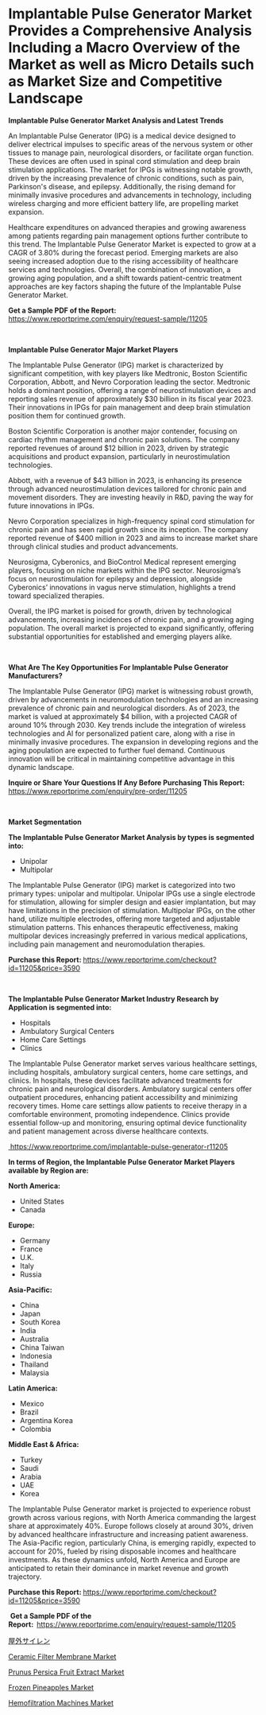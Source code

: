 <p><h1>Implantable Pulse Generator Market Provides a Comprehensive Analysis Including a Macro Overview of the Market as well as Micro Details such as Market Size and Competitive Landscape</h1></p><p><strong>Implantable Pulse Generator Market Analysis and Latest Trends</strong></p>
<p><p>An Implantable Pulse Generator (IPG) is a medical device designed to deliver electrical impulses to specific areas of the nervous system or other tissues to manage pain, neurological disorders, or facilitate organ function. These devices are often used in spinal cord stimulation and deep brain stimulation applications. The market for IPGs is witnessing notable growth, driven by the increasing prevalence of chronic conditions, such as pain, Parkinson's disease, and epilepsy. Additionally, the rising demand for minimally invasive procedures and advancements in technology, including wireless charging and more efficient battery life, are propelling market expansion.</p><p>Healthcare expenditures on advanced therapies and growing awareness among patients regarding pain management options further contribute to this trend. The Implantable Pulse Generator Market is expected to grow at a CAGR of 3.80% during the forecast period. Emerging markets are also seeing increased adoption due to the rising accessibility of healthcare services and technologies. Overall, the combination of innovation, a growing aging population, and a shift towards patient-centric treatment approaches are key factors shaping the future of the Implantable Pulse Generator Market.</p></p>
<p><strong>Get a Sample PDF of the Report:&nbsp;</strong> <a href="https://www.reportprime.com/enquiry/request-sample/11205">https://www.reportprime.com/enquiry/request-sample/11205</a></p>
<p>&nbsp;</p>
<p><strong>Implantable Pulse Generator Major Market Players</strong></p>
<p><p>The Implantable Pulse Generator (IPG) market is characterized by significant competition, with key players like Medtronic, Boston Scientific Corporation, Abbott, and Nevro Corporation leading the sector. Medtronic holds a dominant position, offering a range of neurostimulation devices and reporting sales revenue of approximately $30 billion in its fiscal year 2023. Their innovations in IPGs for pain management and deep brain stimulation position them for continued growth.</p><p>Boston Scientific Corporation is another major contender, focusing on cardiac rhythm management and chronic pain solutions. The company reported revenues of around $12 billion in 2023, driven by strategic acquisitions and product expansion, particularly in neurostimulation technologies.</p><p>Abbott, with a revenue of $43 billion in 2023, is enhancing its presence through advanced neurostimulation devices tailored for chronic pain and movement disorders. They are investing heavily in R&D, paving the way for future innovations in IPGs.</p><p>Nevro Corporation specializes in high-frequency spinal cord stimulation for chronic pain and has seen rapid growth since its inception. The company reported revenue of $400 million in 2023 and aims to increase market share through clinical studies and product advancements.</p><p>Neurosigma, Cyberonics, and BioControl Medical represent emerging players, focusing on niche markets within the IPG sector. Neurosigma’s focus on neurostimulation for epilepsy and depression, alongside Cyberonics’ innovations in vagus nerve stimulation, highlights a trend toward specialized therapies.</p><p>Overall, the IPG market is poised for growth, driven by technological advancements, increasing incidences of chronic pain, and a growing aging population. The overall market is projected to expand significantly, offering substantial opportunities for established and emerging players alike.</p></p>
<p>&nbsp;</p>
<p><strong>What Are The Key Opportunities For Implantable Pulse Generator Manufacturers?</strong></p>
<p><p>The Implantable Pulse Generator (IPG) market is witnessing robust growth, driven by advancements in neuromodulation technologies and an increasing prevalence of chronic pain and neurological disorders. As of 2023, the market is valued at approximately $4 billion, with a projected CAGR of around 10% through 2030. Key trends include the integration of wireless technologies and AI for personalized patient care, along with a rise in minimally invasive procedures. The expansion in developing regions and the aging population are expected to further fuel demand. Continuous innovation will be critical in maintaining competitive advantage in this dynamic landscape.</p></p>
<p><strong>Inquire or Share Your Questions If Any Before Purchasing This Report:</strong> <a href="https://www.reportprime.com/enquiry/pre-order/11205">https://www.reportprime.com/enquiry/pre-order/11205</a></p>
<p>&nbsp;</p>
<p><strong>Market Segmentation</strong></p>
<p><strong>The Implantable Pulse Generator Market Analysis by types is segmented into:</strong></p>
<p><ul><li>Unipolar</li><li>Multipolar</li></ul></p>
<p><p>The Implantable Pulse Generator (IPG) market is categorized into two primary types: unipolar and multipolar. Unipolar IPGs use a single electrode for stimulation, allowing for simpler design and easier implantation, but may have limitations in the precision of stimulation. Multipolar IPGs, on the other hand, utilize multiple electrodes, offering more targeted and adjustable stimulation patterns. This enhances therapeutic effectiveness, making multipolar devices increasingly preferred in various medical applications, including pain management and neuromodulation therapies.</p></p>
<p><strong>Purchase this Report:&nbsp;</strong><a href="https://www.reportprime.com/checkout?id=11205&price=3590">https://www.reportprime.com/checkout?id=11205&price=3590</a></p>
<p>&nbsp;</p>
<p><strong>The Implantable Pulse Generator Market Industry Research by Application is segmented into:</strong></p>
<p><ul><li>Hospitals</li><li>Ambulatory Surgical Centers</li><li>Home Care Settings</li><li>Clinics</li></ul></p>
<p><p>The Implantable Pulse Generator market serves various healthcare settings, including hospitals, ambulatory surgical centers, home care settings, and clinics. In hospitals, these devices facilitate advanced treatments for chronic pain and neurological disorders. Ambulatory surgical centers offer outpatient procedures, enhancing patient accessibility and minimizing recovery times. Home care settings allow patients to receive therapy in a comfortable environment, promoting independence. Clinics provide essential follow-up and monitoring, ensuring optimal device functionality and patient management across diverse healthcare contexts.</p></p>
<p><a href="https://www.reportprime.com/implantable-pulse-generator-r11205">&nbsp;https://www.reportprime.com/implantable-pulse-generator-r11205</a></p>
<p><strong>In terms of Region, the Implantable Pulse Generator Market Players available by Region are:</strong></p>
<p>
    <p> <strong> North America: </strong>
        <ul>
            <li>United States</li>
            <li>Canada</li>
        </ul>
        </p> 
    <p> <strong> Europe: </strong>
        <ul>
            <li>Germany</li>
            <li>France</li>
            <li>U.K.</li>
            <li>Italy</li>
            <li>Russia</li>
        </ul>
        </p> 
    <p> <strong> Asia-Pacific: </strong>
        <ul>
            <li>China</li>
            <li>Japan</li>
            <li>South Korea</li>
            <li>India</li>
            <li>Australia</li>
            <li>China Taiwan</li>
            <li>Indonesia</li>
            <li>Thailand</li>
            <li>Malaysia</li>
        </ul>
        </p> 
    <p> <strong> Latin America: </strong>
        <ul>
            <li>Mexico</li>
            <li>Brazil</li>
            <li>Argentina Korea</li>
            <li>Colombia</li>
        </ul>
        </p> 
    <p> <strong> Middle East & Africa: </strong>
        <ul>
            <li>Turkey</li>
            <li>Saudi</li>
            <li>Arabia</li>
            <li>UAE</li>
            <li>Korea</li>
        </ul>
    </p>
    </p>
<p><p>The Implantable Pulse Generator market is projected to experience robust growth across various regions, with North America commanding the largest share at approximately 40%. Europe follows closely at around 30%, driven by advanced healthcare infrastructure and increasing patient awareness. The Asia-Pacific region, particularly China, is emerging rapidly, expected to account for 20%, fueled by rising disposable incomes and healthcare investments. As these dynamics unfold, North America and Europe are anticipated to retain their dominance in market revenue and growth trajectory.</p></p>
<p><strong>Purchase this Report: </strong><a href="https://www.reportprime.com/checkout?id=11205&price=3590">https://www.reportprime.com/checkout?id=11205&price=3590</a></p>
<p>&nbsp;<strong>Get a Sample PDF of the Report:&nbsp;&nbsp;</strong><a href="https://www.reportprime.com/enquiry/request-sample/11205">https://www.reportprime.com/enquiry/request-sample/11205</a></p>
<p><strong></strong></p>
<p><p><a href="https://medium.com/@mayeuwjvassey/outdoor-sirens-market-%E3%81%AF-%E3%82%B3%E3%82%B9%E3%83%88%E7%AE%A1%E7%90%86%E3%81%A8%E5%8A%B9%E7%8E%87%E5%90%91%E4%B8%8A%E3%82%92%E5%84%AA%E5%85%88%E3%81%97%E3%81%BE%E3%81%99-%E3%81%95%E3%82%89%E3%81%AB-%E5%A0%B1%E5%91%8A%E6%9B%B8%E3%81%AF%E5%B8%82%E5%A0%B4%E3%81%AE%E9%9C%80%E8%A6%81%E9%9D%A2%E3%81%A8%E4%BE%9B%E7%B5%A6%E9%9D%A2%E3%81%AE%E4%B8%A1%E6%96%B9%E3%82%92%E3%82%AB%E3%83%90%E3%83%BC%E3%81%97%E3%81%A6%E3%81%84%E3%81%BE%E3%81%99-outdoor-sirens-%E5%B8%82%E5%A0%B4%E3%81%AF-2024-f8cccf1c8a62">屋外サイレン</a></p><p><a href="https://issuu.com/reportprime-2/docs/ceramic-filter-membrane-market-size_e887bb9b8b76b2">Ceramic Filter Membrane Market</a></p><p><a href="https://www.linkedin.com/pulse/prunus-persica-fruit-extract-market-forecast-global-trends-jwruf?trackingId=TB5xzDwUTM6o%2FlpBR%2BjSWw%3D%3D">Prunus Persica Fruit Extract Market</a></p><p><a href="https://medium.com/@alicemcglynn2022/the-frozen-pineapples-market-prioritizes-cost-control-and-efficiency-enhancement-05e044349ee2">Frozen Pineapples Market</a></p><p><a href="https://github.com/MarlinNader2023/Market-Research-Report-List-1/blob/main/hemofiltration-machines-market.md">Hemofiltration Machines Market</a></p></p>